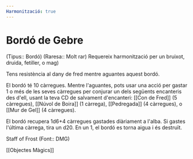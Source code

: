 ```yaml
---
Harmonització: true
---
```

# Bordó de Gebre

(Tipus:: Bordó) (Raresa:: Molt rar) 
Requereix harmonització per un bruixot, druida, fetiller, o mag)

Tens resistència al dany de fred mentre aguantes aquest bordó.

El bordó té 10 càrregues. Mentre l'aguantes, pots usar una acció per gastar 1 o més de les seves càrregues per conjurar un dels següents encanteris des d'ell, usant la teva CD de salvament d'encanteri: [[Con de Fred]] (5 càrregues), [[Núvol de Boira]] (1 càrrega), [[Pedregada]] (4 càrregues), o [[Mur de Gel]] (4 càrregues).

El bordó recupera 1d6+4 càrregues gastades diàriament a l'alba. Si gastes l'última càrrega, tira un d20. En un 1, el bordó es torna aigua i és destruït.

Staff of Frost (Font:: DMG)

[[Objectes Màgics]]